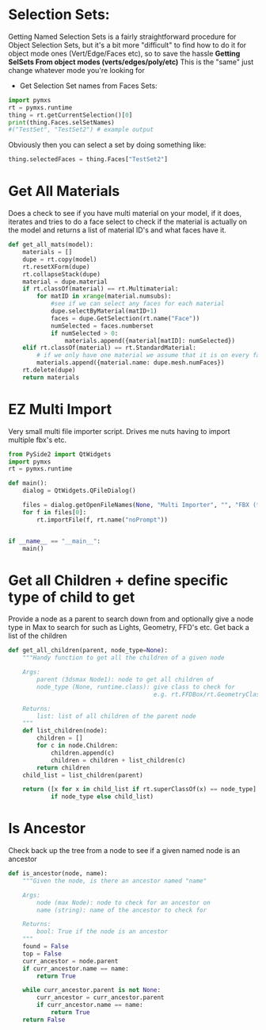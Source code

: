# Selection Sets:
Getting Named Selection Sets is a fairly straightforward procedure for Object Selection Sets, but it's a bit more "difficult" to find how to do it for object mode ones (Vert/Edge/Faces etc), so to save the hassle
**Getting SelSets From object modes (verts/edges/poly/etc)**
This is the "same" just change whatever mode you're looking for
* Get Selection Set names from Faces Sets:
```python
import pymxs
rt = pymxs.runtime
thing = rt.getCurrentSelection()[0]
print(thing.Faces.selSetNames)
#("TestSet", "TestSet2") # example output
```
Obviously then you can select a set by doing something like:
```python
thing.selectedFaces = thing.Faces["TestSet2"]
```

# Get All Materials
Does a check to see if you have multi material on your model, if it does, iterates and tries to do a face select to check if the material is actually on the model and returns a list of material ID's and what faces have it. 
```python
def get_all_mats(model):
    materials = []
    dupe = rt.copy(model)
    rt.resetXForm(dupe)
    rt.collapseStack(dupe)
    material = dupe.material
    if rt.classOf(material) == rt.Multimaterial:
        for matID in xrange(material.numsubs):
            #see if we can select any faces for each material
            dupe.selectByMaterial(matID+1)
            faces = dupe.GetSelection(rt.name("Face"))
            numSelected = faces.numberset
            if numSelected > 0:
                materials.append({material[matID]: numSelected})
    elif rt.classOf(material) == rt.StandardMaterial:
        # if we only have one material we assume that it is on every face
        materials.append({material.name: dupe.mesh.numFaces})
    rt.delete(dupe)
    return materials
```

# EZ Multi Import
Very small multi file importer script. Drives me nuts having to import multiple fbx's etc.
```python
from PySide2 import QtWidgets
import pymxs
rt = pymxs.runtime

def main():
    dialog = QtWidgets.QFileDialog()

    files = dialog.getOpenFileNames(None, "Multi Importer", "", "FBX (*.fbx);; OBJ (*.obj);; All Files (*.*)")
    for f in files[0]:
        rt.importFile(f, rt.name("noPrompt"))


if __name__ == "__main__":
    main()
```

# Get all Children + define specific type of child to get

Provide a node as a parent to search down from and optionally give a node type in Max to search for such as Lights, Geometry, FFD's etc. Get back a list of the children 
```python
def get_all_children(parent, node_type=None):
    """Handy function to get all the children of a given node

    Args:
        parent (3dsmax Node1): node to get all children of
        node_type (None, runtime.class): give class to check for
                                         e.g. rt.FFDBox/rt.GeometryClass etc.

    Returns:
        list: list of all children of the parent node
    """
    def list_children(node):
        children = []
        for c in node.Children:
            children.append(c)
            children = children + list_children(c)
        return children
    child_list = list_children(parent)

    return ([x for x in child_list if rt.superClassOf(x) == node_type]
            if node_type else child_list)
```

# Is Ancestor

Check back up the tree from a node to see if a given named node is an ancestor
```python
def is_ancestor(node, name):
    """Given the node, is there an ancestor named "name"

    Args:
        node (max Node): node to check for an ancestor on
        name (string): name of the ancestor to check for

    Returns:
        bool: True if the node is an ancestor
    """
    found = False
    top = False
    curr_ancestor = node.parent
    if curr_ancestor.name == name:
        return True

    while curr_ancestor.parent is not None:
        curr_ancestor = curr_ancestor.parent
        if curr_ancestor.name == name:
            return True
    return False
```